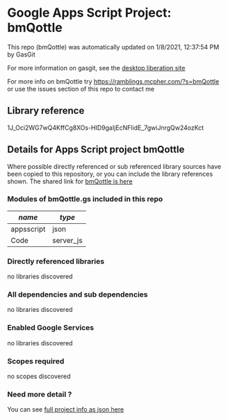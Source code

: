 # Google Apps Script Project: bmQottle
This repo (bmQottle) was automatically updated on 1/8/2021, 12:37:54 PM by GasGit

For more information on gasgit, see the [desktop liberation site](https://ramblings.mcpher.com/drive-sdk-and-github/migrategasgit/ "desktop liberation")

For more info on bmQottle try https://ramblings.mcpher.com/?s=bmQottle or use the issues section of this repo to contact me
## Library reference
1J_Oci2WG7wQ4KffCg8XOs-HID9gaIjEcNFlidE_7gwiJnrgQw24ozKct


## Details for Apps Script project bmQottle
Where possible directly referenced or sub referenced library sources have been copied to this repository, or you can include the library references shown. 
The shared link for [bmQottle is here](https://script.google.com/d/1J_Oci2WG7wQ4KffCg8XOs-HID9gaIjEcNFlidE_7gwiJnrgQw24ozKct/edit?usp=sharing "open in the GAS IDE")

### Modules of bmQottle.gs included in this repo
*name*|*type*
--- | --- 
appsscript| json
Code| server_js
### Directly referenced libraries
no libraries discovered
### All dependencies and sub dependencies
no libraries discovered
### Enabled Google Services
no libraries discovered
### Scopes required
no scopes discovered
### Need more detail ?
You can see [full project info as json here](info.json)
